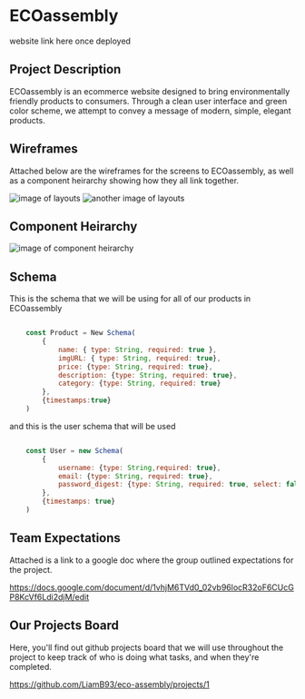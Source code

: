 # ECOassembly

website link here once deployed

## Project Description

ECOassembly is an ecommerce website designed to bring environmentally friendly products to consumers. Through a clean user interface and green color scheme, we attempt to convey a message of modern, simple, elegant products.

## Wireframes

Attached below are the wireframes for the screens to ECOassembly, as well as a component heirarchy showing how they all link together.

![image of layouts](https://media.discordapp.net/attachments/283876599626072064/896041918461526066/unknown.png?width=885&height=342)
![another image of layouts](https://media.discordapp.net/attachments/283876599626072064/896041975856398386/unknown.png?width=885&height=339)

## Component Heirarchy

![image of component heirarchy](https://media.discordapp.net/attachments/283876599626072064/896043289319456789/unknown.png?width=650&height=451)

## Schema

This is the schema that we will be using for all of our products in ECOassembly

```JavaScript

    const Product = New Schema(
        {
            name: { type: String, required: true },
            imgURL: { type: String, required: true},
            price: {type: String, required: true},
            description: {type: String, required: true},
            category: {type: String, required: true}
        },
        {timestamps:true}
    )

```

and this is the user schema that will be used

```JavaScript

    const User = new Schema(
        {
            username: {type: String,required: true},
            email: {type: String, required: true},
            password_digest: {type: String, required: true, select: false},
        },
        {timestamps: true}
    )

```

## Team Expectations

Attached is a link to a google doc where the group outlined expectations for the project. 

https://docs.google.com/document/d/1vhjM6TVd0_02vb96locR32oF6CUcGP8KcVf6Ldi2djM/edit

## Our Projects Board

Here, you'll find out github projects board that we will use throughout the project to keep track of who is doing what tasks, and when they're completed. 

https://github.com/LiamB93/eco-assembly/projects/1